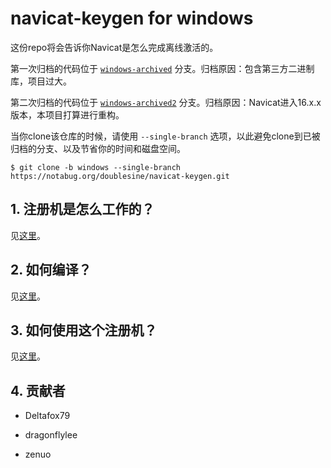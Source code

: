 # navicat-keygen for windows

这份repo将会告诉你Navicat是怎么完成离线激活的。

第一次归档的代码位于 [`windows-archived`](https://notabug.org/doublesine/navicat-keygen/src/windows-archived) 分支。归档原因：包含第三方二进制库，项目过大。

第二次归档的代码位于 [`windows-archived2`](https://notabug.org/doublesine/navicat-keygen/src/windows-archived2) 分支。归档原因：Navicat进入16.x.x版本，本项目打算进行重构。

当你clone该仓库的时候，请使用 `--single-branch` 选项，以此避免clone到已被归档的分支、以及节省你的时间和磁盘空间。

```console
$ git clone -b windows --single-branch https://notabug.org/doublesine/navicat-keygen.git
```

## 1. 注册机是怎么工作的？

见[这里](doc/how-does-it-work.zh-CN.md)。

## 2. 如何编译？

见[这里](doc/how-to-build.zh-CN.md)。

## 3. 如何使用这个注册机？

见[这里](doc/how-to-use.windows.zh-CN.md)。

## 4. 贡献者

* Deltafox79

* dragonflylee

* zenuo

